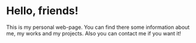 # Hello, friends!
This is my personal web-page. You can find there some information about me, my works and my projects.
Also you can contact me if you want it!
